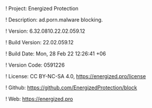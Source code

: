 ! Project: Energized Protection

! Description: ad.porn.malware blocking.

! Version: 6.32.0810.22.02.059.12

! Build Version: 22.02.059.12

! Build Date: Mon, 28 Feb 22 12:26:41 +06

! Version Code: 0591226

! License: CC BY-NC-SA 4.0, https://energized.pro/license

! Github: https://github.com/EnergizedProtection/block

! Web: https://energized.pro
